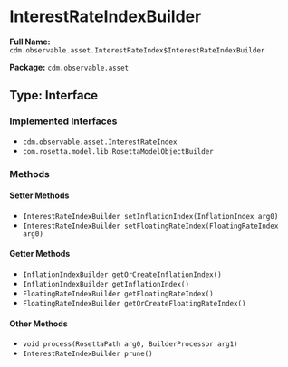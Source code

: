 # InterestRateIndexBuilder

**Full Name:** `cdm.observable.asset.InterestRateIndex$InterestRateIndexBuilder`

**Package:** `cdm.observable.asset`

## Type: Interface

### Implemented Interfaces

- `cdm.observable.asset.InterestRateIndex`
- `com.rosetta.model.lib.RosettaModelObjectBuilder`

### Methods

#### Setter Methods

- `InterestRateIndexBuilder setInflationIndex(InflationIndex arg0)`
- `InterestRateIndexBuilder setFloatingRateIndex(FloatingRateIndex arg0)`

#### Getter Methods

- `InflationIndexBuilder getOrCreateInflationIndex()`
- `InflationIndexBuilder getInflationIndex()`
- `FloatingRateIndexBuilder getFloatingRateIndex()`
- `FloatingRateIndexBuilder getOrCreateFloatingRateIndex()`

#### Other Methods

- `void process(RosettaPath arg0, BuilderProcessor arg1)`
- `InterestRateIndexBuilder prune()`

